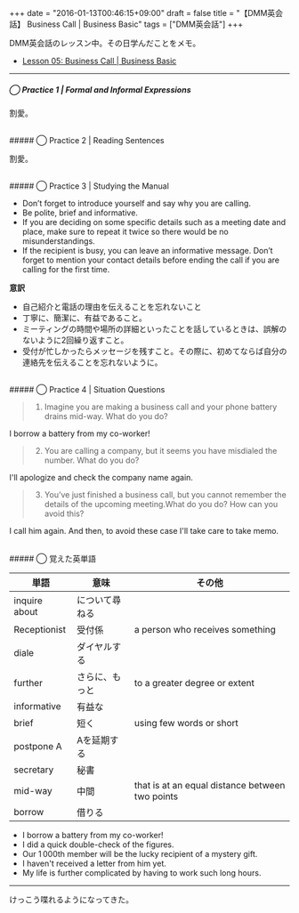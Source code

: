 +++
date = "2016-01-13T00:46:15+09:00"
draft = false
title = "【DMM英会話】 Business Call | Business Basic"
tags = ["DMM英会話"]
+++

DMM英会話のレッスン中。その日学んだことをメモ。

- [Lesson 05: Business Call | Business Basic](http://eikaiwa.dmm.com/download/pdf/Business_basic_05_01.pdf/)

<hr>

##### ◯ Practice 1 | Formal and Informal Expressions

割愛。

<br>
##### ◯ Practice 2 | Reading Sentences

割愛。

<br>
##### ◯ Practice 3 | Studying the Manual

- Don’t forget to introduce yourself and say why you are calling.
- Be polite, brief and informative.
- If you are deciding on some specific details such as a meeting date and place, make sure to repeat it twice so there would be no misunderstandings.
- If the recipient is busy, you can leave an informative message. Don’t forget to mention your contact details before ending the call if you are calling for the first time.

**意訳**

- 自己紹介と電話の理由を伝えることを忘れないこと
- 丁寧に、簡潔に、有益であること。
- ミーティングの時間や場所の詳細といったことを話しているときは、誤解のないように2回繰り返すこと。
- 受付が忙しかったらメッセージを残すこと。その際に、初めてならば自分の連絡先を伝えることを忘れないように。

<br>
##### ◯ Practice 4 | Situation Questions

> 1. Imagine you are making a business call and your phone battery drains mid-way. What do you do?

I borrow a battery from my co-worker!

> 2. You are calling a company, but it seems you have misdialed the number. What do you do?

I'll apologize and check the company name again.

> 3. You’ve just finished a business call, but you cannot remember the details of the upcoming meeting.What do you do? How can you avoid this?

I call him again.
And then, to avoid these case I'll take care to take memo.

<br>
##### ◯ 覚えた英単語

|単語|意味|その他|
|---|---|---|
|inquire about| について尋ねる 
|Receptionist| 受付係|a person who receives something
|diale| ダイヤルする
|further| さらに、もっと|to a greater degree or extent
|informative| 有益な
|brief| 短く|using few words or short
|postpone A| Aを延期する
|secretary| 秘書
|mid-way| 中間|that is at an equal distance between two points
|borrow| 借りる


- I borrow a battery from my co-worker!
- I did a quick double-check of the figures.
- Our 1 000th member will be the lucky recipient of a mystery gift.
- I haven't received a letter from him yet.
- My life is further complicated by having to work such long hours.

<hr>

けっこう喋れるようになってきた。
